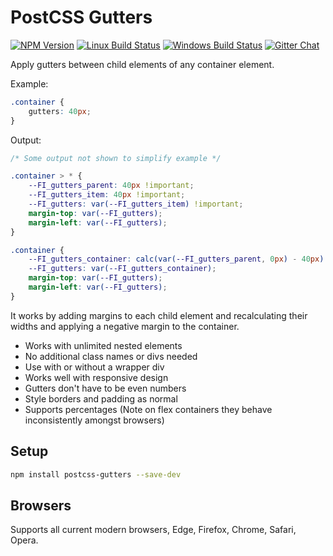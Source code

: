 # PostCSS Gutters

[![NPM Version][npm-img]][npm-url]
[![Linux Build Status][cli-img]][cli-url]
[![Windows Build Status][win-img]][win-url]
[![Gitter Chat][git-img]][git-url]


Apply gutters between child elements of any container element.

Example:

```css
.container {
    gutters: 40px;
}

```

Output:

```css
/* Some output not shown to simplify example */

.container > * {
    --FI_gutters_parent: 40px !important;
    --FI_gutters_item: 40px !important;
    --FI_gutters: var(--FI_gutters_item) !important;
    margin-top: var(--FI_gutters);
    margin-left: var(--FI_gutters);
}

.container {
    --FI_gutters_container: calc(var(--FI_gutters_parent, 0px) - 40px) !important;
    --FI_gutters: var(--FI_gutters_container);
    margin-top: var(--FI_gutters);
    margin-left: var(--FI_gutters);
}
```


It works by adding margins to each child element and recalculating their widths and applying a negative margin to the container.

- Works with unlimited nested elements
- No additional class names or divs needed
- Use with or without a wrapper div
- Works well with responsive design
- Gutters don't have to be even numbers
- Style borders and padding as normal
- Supports percentages (Note on flex containers they behave inconsistently amongst browsers)


## Setup

```bash
npm install postcss-gutters --save-dev
```

## Browsers

Supports all current modern browsers, Edge, Firefox, Chrome, Safari, Opera.


[npm-url]: https://www.npmjs.com/package/postcss-gutters
[npm-img]: https://img.shields.io/npm/v/postcss-gutters.svg
[cli-url]: https://travis-ci.org/mindthetic/postcss-gutters
[cli-img]: https://img.shields.io/travis/mindthetic/postcss-gutters.svg
[win-url]: https://ci.appveyor.com/project/mindthetic/postcss-gutters
[win-img]: https://img.shields.io/appveyor/ci/mindthetic/postcss-gutters.svg
[git-url]: https://gitter.im/postcss/postcss
[git-img]: https://img.shields.io/badge/chat-gitter-blue.svg

[PostCSS]: https://github.com/postcss/postcss
